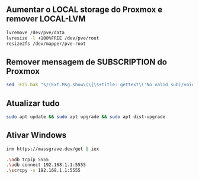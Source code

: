 ## Aumentar o LOCAL storage do Proxmox e remover LOCAL-LVM

```bash
lvremove /dev/pve/data
lvresize -l +100%FREE /dev/pve/root
resize2fs /dev/mapper/pve-root
```

## Remover mensagem de SUBSCRIPTION do Proxmox

```bash
sed -Ezi.bak "s/(Ext.Msg.show\(\{\s+title: gettext\('No valid sub)/void\(\{ \/\/\1/g" /usr/share/javascript/proxmox-widget-toolkit/proxmoxlib.js && systemctl restart pveproxy.service
```

## Atualizar tudo

```bash
sudo apt update && sudo apt upgrade && sudo apt dist-upgrade
```

## Ativar Windows

```bash
irm https://massgrave.dev/get | iex
```

```bash
.\adb tcpip 5555
.\adb connect 192.168.1.1:5555
.\scrcpy -s 192.168.1.1:5555
```

